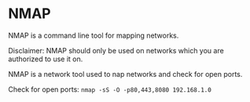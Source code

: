 # NMAP

NMAP is a command line tool for mapping networks.

Disclaimer: NMAP should only be used on networks which you are authorized to use it on.

NMAP is a network tool used to nap networks and check for open ports.

Check for open ports: `nmap -sS -O -p80,443,8080 192.168.1.0`
